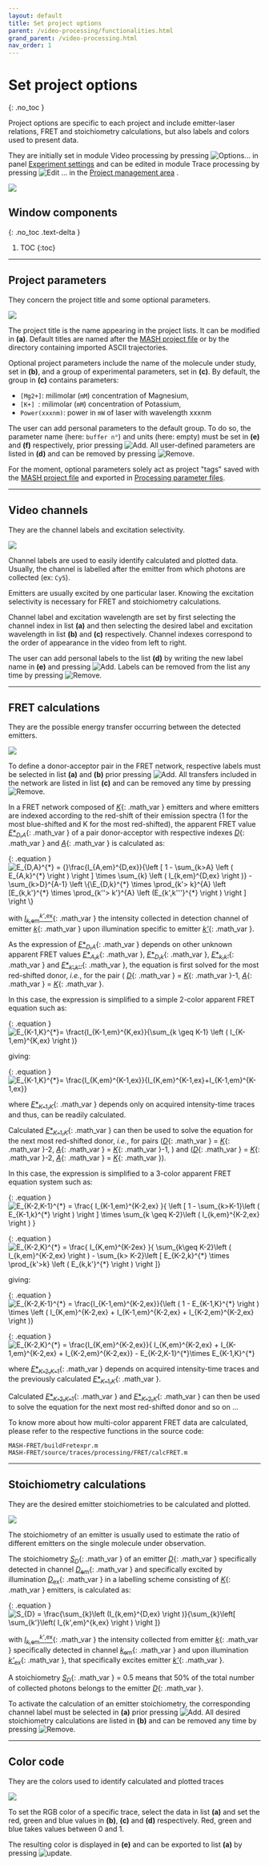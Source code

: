 ```yaml
---
layout: default
title: Set project options
parent: /video-processing/functionalities.html
grand_parent: /video-processing.html
nav_order: 1
---
```


# Set project options
{: .no_toc }

Project options are specific to each project and include emitter-laser relations, FRET and stoichiometry calculations, but also labels and colors used to present data.

They are initially set in module Video processing by pressing 
![Options...](../../assets/images/gui/VP-but-options3p.png "Options...") in panel 
[Experiment settings](../panels/panel-experiment-settings.html) and can be edited in module Trace processing by pressing 
![Edit ...](../../assets/images/gui/TP-but-edit-3p.png "Edit ...") in the 
[Project management area](.././trace-processing/panels/area-project-management.html) .

<a href="../../assets/images/gui/VP-panel-expset-opt.png"><img src="../../assets/images/gui/VP-panel-expset-opt.png" style="max-width: 546px;"/></a>


## Window components
{: .no_toc .text-delta }

1. TOC
{:toc}

---

## Project parameters

They concern the project title and some optional parameters.

<a href="../../assets/images/gui/VP-panel-expset-opt-projprm.png"><img src="../../assets/images/gui/VP-panel-expset-opt-projprm.png" style="max-width: 250px;"/></a>

The project title is the name appearing in the project lists. 
It can be modified in **(a)**.
Default titles are named after the
[MASH project file](../../output-files/mash-mash-project.html) or by the directory containing imported ASCII trajectories.

Optional project parameters include the name of the molecule under study, set in **(b)**, and a group of experimental parameters, set in **(c)**.
By default, the group in **(c)** contains parameters:
* `[Mg2+]`: milimolar (`mM`) concentration of Magnesium,
* `[K+] `: milimolar (`mM`) concentration of Potassium,
* `Power(xxxnm)`: power in `mW` of laser with wavelength xxxnm

The user can add personal parameters to the default group.
To do so, the parameter name (here: `buffer n°`) and units (here: empty) must be set in **(e)** and **(f)** respectively, prior pressing 
![Add](../../assets/images/gui/VP-but-add.png "Add").
All user-defined parameters are listed in **(d)** and can be removed by pressing 
![Remove](../../assets/images/gui/VP-but-remove.png "Remove"). 

For the moment, optional parameters solely act as project "tags" saved with the 
[MASH project file](../../output-files/mash-mash-project.html) and exported in
[Processing parameter files](../../output-files/log-processing-parameters.html).


---

## Video channels

They are the channel labels and excitation selectivity.

<a href="../../assets/images/gui/VP-panel-expset-opt-channels.png"><img src="../../assets/images/gui/VP-panel-expset-opt-channels.png" style="max-width: 250px;"/></a>

Channel labels are used to easily identify calculated and plotted data. 
Usually, the channel is labelled after the emitter from which photons are collected (ex: `Cy5`).

Emitters are usually excited by one particular laser. 
Knowing the excitation selectivity is necessary for FRET and stoichiometry calculations.

Channel label and excitation wavelength are set by first selecting the channel index in list **(a)** and then selecting the desired label and excitation wavelength in list **(b)** and **(c)** respectively.
Channel indexes correspond to the order of appearance in the video from left to right.

The user can add personal labels to the list **(d)** by writing the new label name in **(e)** and pressing 
![Add](../../assets/images/gui/VP-but-add.png "Add"). 
Labels can be removed from the list any time by pressing 
![Remove](../../assets/images/gui/VP-but-remove.png "Remove").

---

## FRET calculations

They are the possible energy transfer occurring between the detected emitters.

<a href="../../assets/images/gui/VP-panel-expset-opt-fret.png"><img src="../../assets/images/gui/VP-panel-expset-opt-fret.png" style="max-width: 250px;"/></a>

To define a donor-acceptor pair in the FRET network, respective labels must be selected in list **(a)** and **(b)** prior pressing 
![Add](../../assets/images/gui/VP-but-add.png "Add").
All transfers included in the network are listed in list **(c)** and can be removed any time by pressing 
![Remove](../../assets/images/gui/VP-but-remove.png "Remove").

In a FRET network composed of 
[*K*](){: .math_var } emitters and where emitters are indexed according to the red-shift of their emission spectra (1 for the most blue-shifted and K for the most red-shifted), the apparent FRET value 
[*E*\*<sub>*D*,*A*</sub>](){: .math_var } of a pair donor-acceptor with respective indexes 
[*D*](){: .math_var } and 
[*A*](){: .math_var } is calculated as:

{: .equation }
<img src="../../assets/images/equations/VP-eq-fret-calc-01.gif" alt="E_{D,A}^{*} = {}\frac{I_{A,em}^{D,ex}}{\left [ 1 - \sum_{k>A} \left ( E_{A,k}^{*}  \right ) \right ] \times \sum_{k} \left ( I_{k,em}^{D,ex}  \right )} - \sum_{k>D}^{A-1} \left \{\E_{D,k}^{*} \times \prod_{k'> k}^{A} \left [E_{k,k'}^{*} \times \prod_{k''> k'}^{A} \left (E_{k',k'''}^{*}  \right )  \right ]  \right \}">

<!--
{: .equation }
*E*\*<sub>*D*,*A*</sub> = *I*<sub>*A*</sub><sup>*D*</sup> / { [ 1 - &#931;<sub>*A*>*k*&#8805;*K*</sub>( *E*\*<sub>*A*,*k*</sub> ) ] &#215; &#931;<sub>*D*&#8805;*k*&#8805;*K*</sub>( *I*<sub>*k*</sub><sup>*D*</sup> ) }<br><br>
&#160;&#160;&#160;&#160;&#160;&#160;&#160;&#160;&#160;&#160;&#160;&#160;&#160;&#160;&#160;&#160;&#160;&#160;&#160;&#160;&#160;&#160;&#160;&#160;&#160;&#160;
            - &#931;<sub>*D*>*k*>*A*</sub>{ *E*\*<sub>*D*,*k*</sub> &#215; &#928;<sub>*k*>*k'*&#8805;*A*</sub>[ *E*\*<sub>*k*,*k'*</sub> &#215; &#928;<sub>*k'*>*k''*&#8805;*A*</sub>( *E*\*<sub>*k'*,*k''*</sub> ) ] }
-->

with 
[*I*<sub>*k*,em</sub><sup>*k'*,ex</sup>](){: .math_var } the intensity collected in detection channel of emitter 
[*k*](){: .math_var } upon illumination specific to emitter 
[*k'*](){: .math_var }.

As the expression of 
[*E*\*<sub>*D*,*A*</sub>](){: .math_var } depends on other unknown apparent FRET values 
[*E*\*<sub>*A*,*k*</sub>](){: .math_var }, 
[*E*\*<sub>*D*,*k*</sub>](){: .math_var }, 
[*E*\*<sub>*k*,*k'*</sub>](){: .math_var } and 
[*E*\*<sub>*k*',*k''*</sub>](){: .math_var }, the equation is first solved for the most red-shifted donor, *i.e.*, for the pair (
[*D*](){: .math_var } = [*K*](){: .math_var }-1, 
[*A*](){: .math_var } = [*K*](){: .math_var }.

In this case, the expression is simplified to a simple 2-color apparent FRET equation such as:

{: .equation }
<img src="../../assets/images/equations/VP-eq-fret-calc-02.gif" alt="E_{K-1,K}^{*}= \fract{I_{K-1,em}^{K,ex}}{\sum_{k \geq K-1} \left ( I_{K-1,em}^{K,ex} \right )}">

<!--
{: .equation }
*E*\*<sub>*K*-1,*K*</sub> = *I*<sub>*K*</sub><sup>*K*-1</sup> / &#931;<sub>*K*-1&#8805;*k*&#8805;*K*</sub>( *I*<sub>*k*</sub><sup>*K*-1</sup> )
-->

giving:

{: .equation }
<img src="../../assets/images/equations/VP-eq-fret-calc-03.gif" alt="E_{K-1,K}^{*}= \frac{I_{K,em}^{K-1,ex}}{I_{K,em}^{K-1,ex}+I_{K-1,em}^{K-1,ex}}">

<!--
{: .equation }
*E*\*<sub>*K*-1,*K*</sub> = *I*<sub>*K*</sub><sup>*K*-1</sup> / ( *I*<sub>*K*</sub><sup>*K*-1</sup> + *I*<sub>*K*-1</sub><sup>*K*-1</sup> )
-->

where 
[*E*\*<sub>*K*-1,*K*</sub>](){: .math_var } depends only on acquired intensity-time traces and thus, can be readily calculated.

Calculated 
[*E*\*<sub>*K*-1,*K*</sub>](){: .math_var } can then be used to solve the equation for the next most red-shifted donor, *i.e.*, for pairs 
([*D*](){: .math_var } = [*K*](){: .math_var }-2, 
[*A*](){: .math_var } = [*K*](){: .math_var }-1, ) and 
([*D*](){: .math_var } = [*K*](){: .math_var }-2, 
[*A*](){: .math_var } = [*K*](){: .math_var }).

In this case, the expression is simplified to a 3-color apparent FRET equation system such as:

{: .equation }
<img src="../../assets/images/equations/VP-eq-fret-calc-04.gif" alt="E_{K-2,K-1}^{*} = \frac{ I_{K-1,em}^{K-2,ex} }{ \left [ 1 - \sum_{k>K-1}\left ( E_{K-1,k}^{*} \right ) \right ] \times \sum_{k \geq  K-2}\left ( I_{k,em}^{K-2,ex} \right )  }">

{: .equation }
<img src="../../assets/images/equations/VP-eq-fret-calc-05.gif" alt="E_{K-2,K}^{*} = \frac{ I_{K,em}^{K-2ex} }{ \sum_{k\geq K-2}\left ( I_{k,em}^{K-2,ex} \right ) - \sum_{k> K-2}\left [ E_{K-2,k}^{*} \times \prod_{k'>k} \left ( E_{k,k'}^{*} \right ) \right ]}">

<!--
{: .equation }
*E*\*<sub>*K*-2,*K*-1</sub> = *I*<sub>*K*-1</sub><sup>*K*-2</sup> / { [ 1 - &#931;<sub>*K*-1>*k*&#8805;*K*</sub>( *E*\*<sub>*K*-1,*k*</sub> ) ] &#215; &#931;<sub>*K*-2&#8805;*k*&#8805;*K*</sub>( *I*<sub>*k*</sub><sup>*K*-2</sup> ) }<br><br>
*E*\*<sub>*K*-2,*K*</sub> = *I*<sub>*K*</sub><sup>*K*-2</sup> / &#931;<sub>*K*-2&#8805;*k*&#8805;*K*</sub>( *I*<sub>*k*</sub><sup>*K*-2</sup> ) - &#931;<sub>*K*-2>*k*>*K*</sub>[ *E*\*<sub>*K*-2,*k*</sub> &#215; &#928;<sub>*k*>*k'*&#8805;*K*</sub>( *E*\*<sub>*k*,*k'*</sub> ) ]
-->

giving:

{: .equation }
<img src="../../assets/images/equations/VP-eq-fret-calc-06.gif" alt="E_{K-2,K-1}^{*} = \frac{I_{K-1,em}^{K-2,ex}}{\left ( 1 - E_{K-1,K}^{*} \right ) \times \left ( I_{K,em}^{K-2,ex} + I_{K-1,em}^{K-2,ex} + I_{K-2,em}^{K-2,ex} \right )}">

{: .equation }
<img src="../../assets/images/equations/VP-eq-fret-calc-07.gif" alt="E_{K-2,K}^{*} = \frac{I_{K,em}^{K-2,ex}}{ I_{K,em}^{K-2,ex} + I_{K-1,em}^{K-2,ex} + I_{K-2,em}^{K-2,ex}} - E_{K-2,K-1}^{*}\times E_{K-1,K}^{*}">

<!--
{: .equation }
*E*\*<sub>*K*-2,*K*-1</sub> = *I*<sub>*K*-1</sub><sup>*K*-2</sup> / ( 1 - *E*<sub>*K*-1,*K*</sub> ) &#215; ( *I*<sub>*K*</sub><sup>*K*-2</sup> + *I*<sub>*K*-1</sub><sup>*K*-2</sup> + *I*<sub>*K*-2</sub><sup>*K*-2</sup> )<br><br>
*E*\*<sub>*K*-2,*K*</sub> = *I*<sub>*K*</sub><sup>*K*-2</sup> / ( *I*<sub>*K*</sub><sup>*K*-2</sup> + *I*<sub>*K*-1</sub><sup>*K*-2</sup> + *I*<sub>*K*-2</sub><sup>*K*-2</sup> ) - *E*<sub>*K*-2,*K*-1</sub> &#215; *E*<sub>*K*-1,*K*</sub> 
-->

where 
[*E*\*<sub>*K*-2,*K*-1</sub>](){: .math_var } depends on acquired intensity-time traces and the previously calculated 
[*E*\*<sub>*K*-1,*K*</sub>](){: .math_var }.

Calculated 
[*E*\*<sub>*K*-2,*K*-1</sub>](){: .math_var } and 
[*E*\*<sub>*K*-2,*K*</sub>](){: .math_var } can then be used to solve the equation for the next most red-shifted donor and so on ...

To know more about how multi-color apparent FRET data are calculated, please refer to the respective functions in the source code:

```
MASH-FRET/buildFretexpr.m
MASH-FRET/source/traces/processing/FRET/calcFRET.m
```

---

## Stoichiometry calculations

They are the desired emitter stoichiometries to be calculated and plotted.

<a href="../../assets/images/gui/VP-panel-expset-opt-s.png"><img src="../../assets/images/gui/VP-panel-expset-opt-s.png" style="max-width: 250px;"/></a>

The stoichiometry of an emitter is usually used to estimate the ratio of different emitters on the single molecule under observation.

The stoichiometry 
[*S*<sub>*D*</sub>](){: .math_var } of an emitter 
[*D*](){: .math_var } specifically detected in channel 
[*D*<sub>em</sub>](){: .math_var } and specifically excited by illumination 
[*D*<sub>ex</sub>](){: .math_var } in a labelling scheme consisting of 
[*K*](){: .math_var } emitters, is calculated as:

{: .equation }
<img src="../../assets/images/equations/VP-eq-s-calc.gif" alt="S_{D} = \frac{\sum_{k}\left (I_{k,em}^{D,ex} \right )}{\sum_{k}\left[ \sum_{k'}\left( I_{k',em}^{k,ex} \right ) \right ]}">

<!--
{: .equation }
*S*<sub>*D*</sub> = &#931;<sub>1&#8805;*k*&#8805;*K*</sub>( *I*<sub>*k*,em</sub><sup>*D*,ex</sup> ) / &#931;<sub>1&#8805;*k*&#8805;*K*</sub>[ &#931;<sub>1&#8805;*k'*&#8805;*K*</sub>( *I*<sub>*k*,em</sub><sup>*k'*,ex</sup> ) ]
-->

with 
[*I*<sub>*k*,em</sub><sup>*k'*,ex</sup>](){: .math_var } the intensity collected from emitter 
[*k*](){: .math_var } specifically detected in channel 
[*k*<sub>em</sub>](){: .math_var } and upon illumination 
[*k'*<sub>ex</sub>](){: .math_var }, that specifically excites emitter 
[*k'*](){: .math_var }.

A stoichiometry 
[*S*<sub>*D*</sub>](){: .math_var } = 0.5 means that 50% of the total number of collected photons belongs to the emitter 
[*D*](){: .math_var }.

To activate the calculation of an emitter stoichiometry, the corresponding channel label must be selected in **(a)** prior pressing 
![Add](../../assets/images/gui/VP-but-add.png "Add").
All desired stoichiometry calculations are listed in **(b)** and can be removed any time by pressing 
![Remove](../../assets/images/gui/VP-but-remove.png "Remove").

---

## Color code

They are the colors used to identify calculated and plotted traces

<a href="../../assets/images/gui/VP-panel-expset-opt-colors.png"><img src="../../assets/images/gui/VP-panel-expset-opt-colors.png" style="max-width: 250px;"/></a>

To set the RGB color of a specific trace, select the data in list **(a)** and set the red, green and blue values in **(b)**, **(c)** and **(d)** respectively.
Red, green and blue takes values between 0 and 1.

The resulting color is displayed in **(e)** and can be exported to list **(a)** by pressing 
![update](../../assets/images/gui/VP-but-update.png "update").

